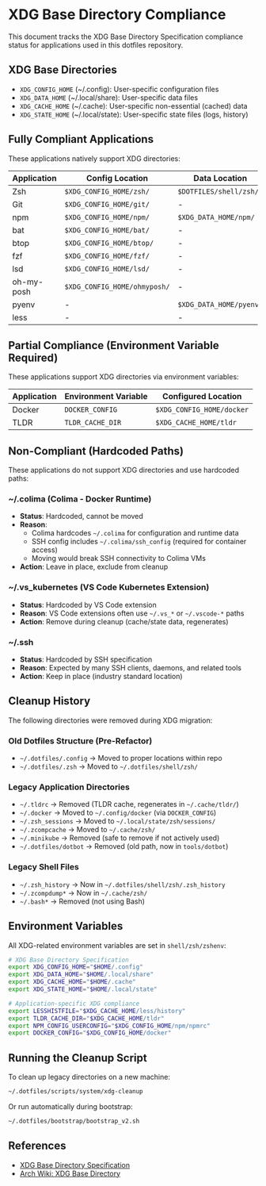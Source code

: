 # XDG Base Directory Compliance

This document tracks the XDG Base Directory Specification compliance status for applications used in this dotfiles repository.

## XDG Base Directories

- `XDG_CONFIG_HOME` (~/.config): User-specific configuration files
- `XDG_DATA_HOME` (~/.local/share): User-specific data files
- `XDG_CACHE_HOME` (~/.cache): User-specific non-essential (cached) data
- `XDG_STATE_HOME` (~/.local/state): User-specific state files (logs, history)

## Fully Compliant Applications

These applications natively support XDG directories:

| Application | Config Location | Data Location | Cache Location |
|------------|----------------|---------------|----------------|
| Zsh | `$XDG_CONFIG_HOME/zsh/` | `$DOTFILES/shell/zsh/` | `$XDG_CACHE_HOME/zsh/` |
| Git | `$XDG_CONFIG_HOME/git/` | - | - |
| npm | `$XDG_CONFIG_HOME/npm/` | `$XDG_DATA_HOME/npm/` | `$XDG_CACHE_HOME/npm/` |
| bat | `$XDG_CONFIG_HOME/bat/` | - | - |
| btop | `$XDG_CONFIG_HOME/btop/` | - | - |
| fzf | `$XDG_CONFIG_HOME/fzf/` | - | - |
| lsd | `$XDG_CONFIG_HOME/lsd/` | - | - |
| oh-my-posh | `$XDG_CONFIG_HOME/ohmyposh/` | - | `$XDG_CACHE_HOME/oh-my-posh/` |
| pyenv | - | `$XDG_DATA_HOME/pyenv/` | - |
| less | - | - | `$XDG_CACHE_HOME/less/` |

## Partial Compliance (Environment Variable Required)

These applications support XDG directories via environment variables:

| Application | Environment Variable | Configured Location |
|------------|---------------------|-------------------|
| Docker | `DOCKER_CONFIG` | `$XDG_CONFIG_HOME/docker` |
| TLDR | `TLDR_CACHE_DIR` | `$XDG_CACHE_HOME/tldr` |

## Non-Compliant (Hardcoded Paths)

These applications do not support XDG directories and use hardcoded paths:

### ~/.colima (Colima - Docker Runtime)
- **Status**: Hardcoded, cannot be moved
- **Reason**: 
  - Colima hardcodes `~/.colima` for configuration and runtime data
  - SSH config includes `~/.colima/ssh_config` (required for container access)
  - Moving would break SSH connectivity to Colima VMs
- **Action**: Leave in place, exclude from cleanup

### ~/.vs_kubernetes (VS Code Kubernetes Extension)
- **Status**: Hardcoded by VS Code extension
- **Reason**: VS Code extensions often use `~/.vs_*` or `~/.vscode-*` paths
- **Action**: Remove during cleanup (cache/state data, regenerates)

### ~/.ssh
- **Status**: Hardcoded by SSH specification
- **Reason**: Expected by many SSH clients, daemons, and related tools
- **Action**: Keep in place (industry standard location)

## Cleanup History

The following directories were removed during XDG migration:

### Old Dotfiles Structure (Pre-Refactor)
- `~/.dotfiles/.config` → Moved to proper locations within repo
- `~/.dotfiles/.zsh` → Moved to `~/.dotfiles/shell/zsh/`

### Legacy Application Directories
- `~/.tldrc` → Removed (TLDR cache, regenerates in `~/.cache/tldr/`)
- `~/.docker` → Moved to `~/.config/docker` (via `DOCKER_CONFIG`)
- `~/.zsh_sessions` → Moved to `~/.local/state/zsh/sessions/`
- `~/.zcompcache` → Moved to `~/.cache/zsh/`
- `~/.minikube` → Removed (safe to remove if not actively used)
- `~/.dotfiles/dotbot` → Removed (old path, now in `tools/dotbot`)

### Legacy Shell Files
- `~/.zsh_history` → Now in `~/.dotfiles/shell/zsh/.zsh_history`
- `~/.zcompdump*` → Now in `~/.cache/zsh/`
- `~/.bash*` → Removed (not using Bash)

## Environment Variables

All XDG-related environment variables are set in `shell/zsh/zshenv`:

```bash
# XDG Base Directory Specification
export XDG_CONFIG_HOME="$HOME/.config"
export XDG_DATA_HOME="$HOME/.local/share" 
export XDG_CACHE_HOME="$HOME/.cache"
export XDG_STATE_HOME="$HOME/.local/state"

# Application-specific XDG compliance
export LESSHISTFILE="$XDG_CACHE_HOME/less/history"
export TLDR_CACHE_DIR="$XDG_CACHE_HOME/tldr"
export NPM_CONFIG_USERCONFIG="$XDG_CONFIG_HOME/npm/npmrc"
export DOCKER_CONFIG="$XDG_CONFIG_HOME/docker"
```

## Running the Cleanup Script

To clean up legacy directories on a new machine:

```bash
~/.dotfiles/scripts/system/xdg-cleanup
```

Or run automatically during bootstrap:

```bash
~/.dotfiles/bootstrap/bootstrap_v2.sh
```

## References

- [XDG Base Directory Specification](https://specifications.freedesktop.org/basedir-spec/latest/)
- [Arch Wiki: XDG Base Directory](https://wiki.archlinux.org/title/XDG_Base_Directory)
